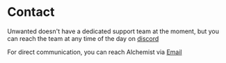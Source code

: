 # Contact

Unwanted doesn't have a dedicated support team at the moment, but you can reach the team at any time of the day on [discord](https://discord.gg/unwanted)&#x20;

For direct communication, you can reach Alchemist via [Email](mailto:jimkurosaki@studiounwanted.com)
